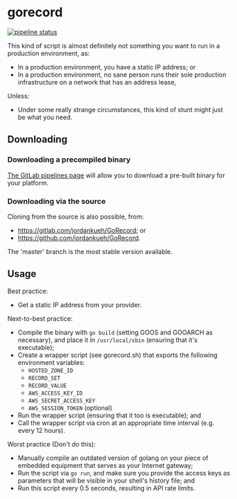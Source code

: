 # gorecord
[![pipeline status](https://gitlab.com/jordankueh/GoRecord/badges/master/pipeline.svg)](https://gitlab.com/jordankueh/GoRecord/commits/master)

This kind of script is almost definitely not something you want to run in a
production environment, as:

* In a production environment, you have a static IP address; or
* In a production environment, no sane person runs their sole production
infrastructure on a network that has an address lease,

Unless:

* Under some really strange circumstances, this kind of stunt might just be what
you need.

## Downloading

### Downloading a precompiled binary

[The GitLab pipelines page](https://gitlab.com/jordankueh/GoRecord/pipelines)
will allow you to download a pre-built binary for your platform.

### Downloading via the source
Cloning from the source is also possible, from:

* https://gitlab.com/jordankueh/GoRecord; or
* https://github.com/jordankueh/GoRecord.

The 'master' branch is the most stable version available.

## Usage

Best practice:

* Get a static IP address from your provider.

Next-to-best practice:

* Compile the binary with `go build` (setting GOOS and GOOARCH as necessary),
and place it in `/usr/local/sbin` (ensuring that it's executable);
* Create a wrapper script (see gorecord.sh) that exports the following
environment variables:
  * `HOSTED_ZONE_ID`
  * `RECORD_SET`
  * `RECORD_VALUE`
  * `AWS_ACCESS_KEY_ID`
  * `AWS_SECRET_ACCESS_KEY`
  * `AWS_SESSION_TOKEN` (optional)
* Run the wrapper script (ensuring that it too is executable); and
* Call the wrapper script via cron at an appropriate time interval (e.g. every
12 hours).

Worst practice (Don't do this):

* Manually compile an outdated version of golang on your piece of embedded
equipment that serves as your Internet gateway;
* Run the script via `go run`, and make sure you provide the access keys as
parameters that will be visible in your shell's history file; and
* Run this script every 0.5 seconds, resulting in API rate limits.
